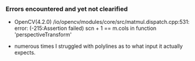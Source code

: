 ### Errors encountered and yet not clearified

* OpenCV(4.2.0) /io/opencv/modules/core/src/matmul.dispatch.cpp:531: error: (-215:Assertion failed) scn + 1 == m.cols in function 'perspectiveTransform'

* numerous times I struggled with polylines as to what input it actually expects.